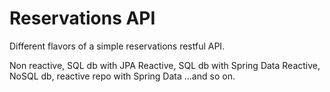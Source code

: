 # Reservations API
Different flavors of a simple reservations restful API.

Non reactive, SQL db with JPA
Reactive, SQL db with Spring Data
Reactive, NoSQL db, reactive repo with Spring Data
...and so on.

